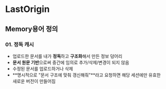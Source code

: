 # LastOrigin

## Memory용어 정의
### 01. 정독 캐시
- 업로드한 문서를 내가 **정독**하고 **구조화**해서 만든 정보 덩어리
- **문서 원문 기반**으로써 중간에 임의로 추가/삭제/변경이 되지 않음
- 수정된 문서를 업로드하거나 삭제
- **명시적으로 "문서 구조에 맞춰 갱신해줘"**라고 요청하면 해당 세션에만 유효한 새로운 버전이 만들어짐

